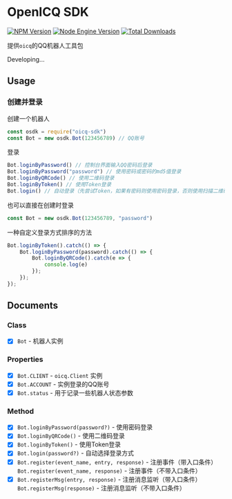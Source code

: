 # OpenICQ SDK

[![NPM Version](https://img.shields.io/npm/v/oicq-sdk)](https://www.npmjs.com/package/oicq-sdk)
[![Node Engine Version](https://img.shields.io/node/v/oicq-sdk)](https://nodejs.org)
[![Total Downloads](https://shields.io/npm/dt/oicq-sdk)](https://www.npmjs.com/package/oicq-sdk)

提供`oicq`的QQ机器人工具包

Developing...

## Usage

### 创建并登录

创建一个机器人

```javascript
const osdk = require("oicq-sdk")
const Bot = new osdk.Bot(123456789) // QQ账号
```

登录

```javascript
Bot.loginByPassword() // 控制台界面输入QQ密码后登录
Bot.loginByPassword("password") // 使用密码或密码的md5值登录
Bot.loginByQRCode() // 使用二维码登录
Bot.loginByToken() // 使用Token登录
Bot.login() // 自动登录（先尝试Token，如果有密码则使用密码登录，否则使用扫描二维码登录）
```

也可以直接在创建时登录

```javascript
const Bot = new osdk.Bot(123456789, "password")
```

一种自定义登录方式排序的方法

```javascript
Bot.loginByToken().catch(() => {
    Bot.loginByPassword(password).catch(() => {
        Bot.loginByQRCode().catch(e => {
            console.log(e)
        });
    });
});
```

## Documents

### Class

- [x] `Bot` - 机器人实例

### Properties

- [x] `Bot.CLIENT` - `oicq.Client` 实例
- [x] `Bot.ACCOUNT` - 实例登录的QQ账号
- [x] `Bot.status` - 用于记录一些机器人状态参数

### Method

- [x] `Bot.loginByPassword(password?)` - 使用密码登录
- [x] `Bot.loginByQRCode()` - 使用二维码登录
- [x] `Bot.loginByToken()` - 使用Token登录
- [x] `Bot.login(password?)` - 自动选择登录方式
- [x] `Bot.register(event_name, entry, response)` - 注册事件（带入口条件）
      `Bot.register(event_name, response)` - 注册事件（不带入口条件）
- [x] `Bot.registerMsg(entry, response)` - 注册消息监听（带入口条件）
      `Bot.registerMsg(response)` - 注册消息监听（不带入口条件）
